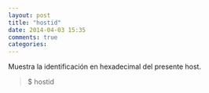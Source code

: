 ```yaml
---
layout: post
title: "hostid"
date: 2014-04-03 15:35
comments: true
categories: 
---
```

Muestra la identificación en hexadecimal del presente host.

>$ hostid

